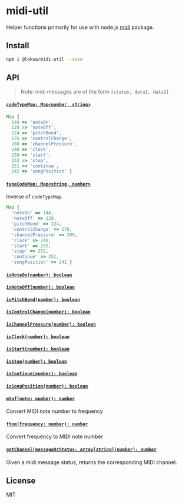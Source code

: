 # midi-util

Helper functions primarily for use with node.js [midi][midi] package.

## Install

```sh
npm i @lokua/midi-util --save
```

## API

> Note: midi messages are of the form `[status, data1, data2]`

#### [`codeTypeMap: Map<number, string>`](#codeTypeMap)

```js
Map {
  144 => 'noteOn',
  128 => 'noteOff',
  224 => 'pitchBend',
  176 => 'controlChange',
  208 => 'channelPressure',
  248 => 'clock',
  250 => 'start',
  252 => 'stop',
  251 => 'continue',
  242 => 'songPosition' }
```

#### [`typeCodeMap: Map<string, number>`](#typeCodeMap)

Inverse of `codeTypeMap`.

```js
Map {
  'noteOn' => 144,
  'noteOff' => 128,
  'pitchBend' => 224,
  'controlChange' => 176,
  'channelPressure' => 208,
  'clock' => 248,
  'start' => 250,
  'stop' => 252,
  'continue' => 251,
  'songPosition' => 242 }
```

#### [`isNoteOn(number): boolean`](#isNoteOn)

#### [`isNoteOff(number): boolean`](#isNoteOff)

#### [`isPitchBend(number): boolean`](#isPitchBend)

#### [`isControlChange(number): boolean`](#isControlChange)

#### [`isChannelPressure(number): boolean`](#isChannelPressure)

#### [`isClock(number): boolean`](#isClock)

#### [`isStart(number): boolean`](#isStart)

#### [`isStop(number): boolean`](#isStop)

#### [`isContinue(number): boolean`](#isContinue)

#### [`isSongPosition(number): boolean`](#isSongPosition)

#### [`mtof(note: number): number`](#mtof)

Convert MIDI note number to frequency

#### [`ftom(frequency: number): number`](#mtof)

Convert frequency to MIDI note number

#### [`getChannel(messageOrStatus: array[string]|number): number`](#getChannel)

Given a midi message status, returns the corresponding MIDI channel.

## License

MIT

[midi]: https://github.com/justinlatimer/node-midi

